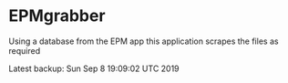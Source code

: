 # EPMgrabber
Using a database from the EPM app this application scrapes the files as required


Latest backup: Sun Sep 8 19:09:02 UTC 2019
